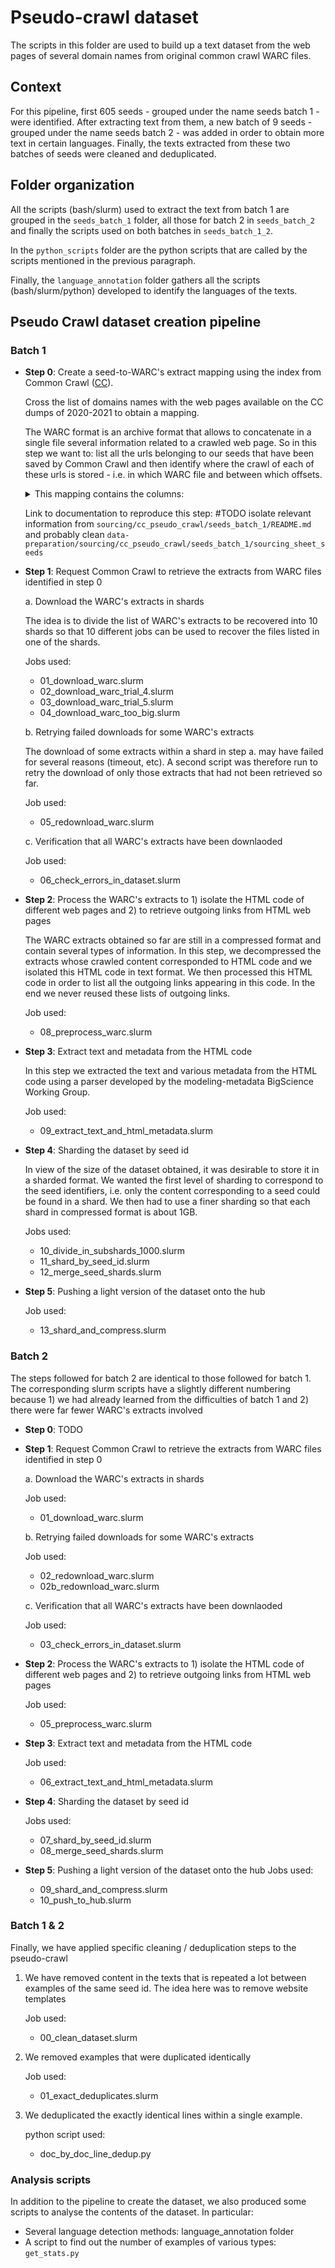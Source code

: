# Pseudo-crawl dataset

The scripts in this folder are used to build up a text dataset from the web pages of several domain names from original common crawl WARC files.

## Context

For this pipeline, first 605 seeds - grouped under the name seeds batch 1 - were identified. After extracting text from them, a new batch of 9 seeds - grouped under the name  seeds batch 2 - was added in order to obtain more text in certain languages.  Finally, the texts extracted from these two batches of seeds were cleaned and deduplicated.

## Folder organization

All the scripts (bash/slurm) used to extract the text from batch 1 are grouped in the `seeds_batch_1` folder, all those for batch 2 in `seeds_batch_2` and finally the scripts used on both batches in `seeds_batch_1_2`.

In the `python_scripts` folder are the python scripts that are called by the scripts mentioned in the previous paragraph.

Finally, the `language_annotation` folder gathers all the scripts (bash/slurm/python) developed to identify the languages of the texts.

## Pseudo Crawl dataset creation pipeline

### Batch 1

- **Step 0**: Create a seed-to-WARC's extract mapping using the index from Common Crawl ([CC](https://commoncrawl.org/)).

  Cross the list of domains names with the web pages available on the CC dumps of 2020-2021 to obtain a mapping.

  The WARC format is an archive format that allows to concatenate in a single file several information related to a crawled web page. So in this step we want to: list all the urls belonging to our seeds that have been saved by Common Crawl and then identify where the crawl of each of these urls is stored - i.e. in which WARC file and between which offsets.

  <details>
    <summary>This mapping contains the columns:</summary>

        - 'seed_id'
        - 'url_surtkey'
        - 'url_host_tld'
        - 'url_host_registered_domain'
        - 'url_host_name', 'url'
        - 'fetch_status'
        - 'fetch_time'
        - 'warc_filename'
        - 'warc_record_offset'
        - 'warc_record_length'
        - 'fetch_redirect'
        - 'content_mime_detected'
        - 'content_languages’
    </details>

    Link to documentation to reproduce this step: #TODO isolate relevant information from `sourcing/cc_pseudo_crawl/seeds_batch_1/README.md` and probably clean `data-preparation/sourcing/cc_pseudo_crawl/seeds_batch_1/sourcing_sheet_seeds`

-  **Step 1**: Request Common Crawl to retrieve the extracts from WARC files identified in step 0

    a. Download the WARC's extracts in shards

    The idea is to divide the list of WARC's extracts to be recovered into 10 shards so that 10 different jobs can be used to recover the files listed in one of the shards.
        
    Jobs used:
    - 01_download_warc.slurm
    - 02_download_warc_trial_4.slurm
    - 03_download_warc_trial_5.slurm
    - 04_download_warc_too_big.slurm

    b. Retrying failed downloads for some WARC's extracts 

    The download of some extracts within a shard in step a. may have failed for several reasons (timeout, etc). A second script was therefore run to retry the download of only those extracts that had not been retrieved so far. 

    Job used:
    - 05_redownload_warc.slurm

    c. Verification that all WARC's extracts have been downlaoded

    Job used:
    - 06_check_errors_in_dataset.slurm

-  **Step 2**: Process the  WARC's extracts to 1) isolate the HTML code of different web pages and 2) to retrieve outgoing links from HTML web pages

    The WARC extracts obtained so far are still in a compressed format and contain several types of information. In this step, we decompressed the extracts whose crawled content corresponded to HTML code and we isolated this HTML code in text format. We then processed this HTML code in order to list all the outgoing links appearing in this code. In the end we never reused these lists of outgoing links.

    Job used:
    - 08_preprocess_warc.slurm

-  **Step 3**: Extract text and metadata from the HTML code

    In this step we extracted the text and various metadata from the HTML code using a parser developed by the modeling-metadata BigScience Working Group.

    Job used:
    - 09_extract_text_and_html_metadata.slurm

-  **Step 4**: Sharding the dataset by seed id

    In view of the size of the dataset obtained, it was desirable to store it in a sharded format. We wanted the first level of sharding to correspond to the seed identifiers, i.e. only the content corresponding to a seed could be found in a shard. We then had to use a finer sharding so that each shard in compressed format is about 1GB.

    Jobs used:
    - 10_divide_in_subshards_1000.slurm
    - 11_shard_by_seed_id.slurm
    - 12_merge_seed_shards.slurm

-  **Step 5**: Pushing a light version of the dataset onto the hub

    Job used:
    - 13_shard_and_compress.slurm


### Batch 2

The steps followed for batch 2 are identical to those followed for batch 1. The corresponding slurm scripts have a slightly different numbering because 1) we had already learned from the difficulties of batch 1 and 2) there were far fewer WARC's extracts involved


- **Step 0**: TODO

-  **Step 1**: Request Common Crawl to retrieve the extracts from WARC files identified in step 0

    a. Download the WARC's extracts in shards
        
    Job used:
    - 01_download_warc.slurm

    b. Retrying failed downloads for some WARC's extracts 

    Job used:
    - 02_redownload_warc.slurm
    - 02b_redownload_warc.slurm

    c. Verification that all WARC's extracts have been downlaoded

    Job used:
    - 03_check_errors_in_dataset.slurm

-  **Step 2**: Process the  WARC's extracts to 1) isolate the HTML code of different web pages and 2) to retrieve outgoing links from HTML web pages

    Job used:
    - 05_preprocess_warc.slurm

-  **Step 3**: Extract text and metadata from the HTML code

    Job used:
    - 06_extract_text_and_html_metadata.slurm

-  **Step 4**: Sharding the dataset by seed id

    Jobs used:
    - 07_shard_by_seed_id.slurm
    - 08_merge_seed_shards.slurm

-  **Step 5**: Pushing a light version of the dataset onto the hub
    Jobs used:
    - 09_shard_and_compress.slurm
    - 10_push_to_hub.slurm

### Batch 1 & 2

Finally, we have applied specific cleaning / deduplication steps to the pseudo-crawl

1. We have removed content in the texts that is repeated a lot between examples of the same seed id. The idea here was to remove website templates
    
    Job used:
    - 00_clean_dataset.slurm

2. We removed examples that were duplicated identically
    
    Job used:
    - 01_exact_deduplicates.slurm

3.  We deduplicated the exactly identical lines within a single example.

    python script used:
    - doc_by_doc_line_dedup.py

### Analysis scripts

In addition to the pipeline to create the dataset, we also produced some scripts to analyse the contents of the dataset. In particular:

- Several language detection methods: language_annotation folder
- A script to find out the number of examples of various types: `get_stats.py`
